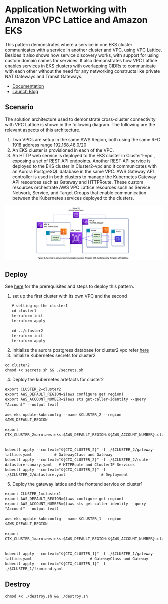 # Application Networking with Amazon VPC Lattice and Amazon EKS

This pattern demonstrates where a service in one EKS cluster communicates with a service in another cluster and VPC, using VPC Lattice. Besides it also shows how service discovery works, with support for using custom domain names for services. It also demonstrates how VPC Lattice enables services in EKS clusters with overlapping CIDRs to communicate with each other without the need for any networking constructs like private NAT Gateways and Transit Gateways.

- [Documentation](https://aws.amazon.com/vpc/lattice/)
- [Launch Blog](https://aws.amazon.com/blogs/containers/amazon-vpc-cni-now-supports-kubernetes-network-policies/)

## Scenario

The solution architecture used to demonstrate cross-cluster connectivity with VPC Lattice is shown in the following diagram. The following are the relevant aspects of this architecture.

1. Two VPCs are setup in the same AWS Region, both using the same RFC 1918 address range 192.168.48.0/20
2. An EKS cluster is provisioned in each of the VPC. 
3. An HTTP web service is deployed to the EKS cluster in Cluster1-vpc , exposing a set of REST API endpoints. Another REST API service is deployed to the EKS cluster in Cluster2-vpc and it communicates with an Aurora PostgreSQL database in the same VPC.
AWS Gateway API controller is used in both clusters to manage the Kubernetes Gateway API resources such as Gateway and HTTPRoute. These custom resources orchestrate AWS VPC Lattice resources such as Service Network, Service, and Target Groups that enable communication between the Kubernetes services deployed to the clusters.

![img.png](img/img.png)

## Deploy

See [here](https://aws-ia.github.io/terraform-aws-eks-blueprints/getting-started/#prerequisites) for the prerequisites and steps to deploy this pattern.

1. set up the first cluster with its own VPC and the second 

```shell
   # setting up the cluster1
   cd cluster1
   terraform init
   terraform apply
   
   cd ../cluster2
   terraform init
   terraform apply
```

2. Initialize the aurora postgress database for cluster2 vpc refer [here](./cluster2/postgres-setup/README.md)
3. Initialize Kubernetes secrets for cluster2

```shell
cd cluster2
chmod +x secrets.sh && ./secrets.sh
```
4. Deploy the kubernetes artefacts for cluster2 

```shell
export CLUSTER_2=cluster2
export AWS_DEFAULT_REGION=$(aws configure get region)
export AWS_ACCOUNT_NUMBER=$(aws sts get-caller-identity --query "Account" --output text)

aws eks update-kubeconfig --name $CLUSTER_2 --region $AWS_DEFAULT_REGION

export CTX_CLUSTER_2=arn:aws:eks:$AWS_DEFAULT_REGION:${AWS_ACCOUNT_NUMBER}:cluster/$CLUSTER_2


kubectl apply --context="${CTX_CLUSTER_2}" -f ./$CLUSTER_2/gateway-lattice.yaml          # GatewayClass and Gateway
kubectl apply --context="${CTX_CLUSTER_2}" -f ./$CLUSTER_2/route-datastore-canary.yaml   # HTTPRoute and ClusterIP Services
kubectl apply --context="${CTX_CLUSTER_2}" -f ./$CLUSTER_2/datastore.yaml                # Deployment
```

5. Deploy the gateway lattice and the frontend service on cluster1

```shell
export CLUSTER_1=cluster1
export AWS_DEFAULT_REGION=$(aws configure get region)
export AWS_ACCOUNT_NUMBER=$(aws sts get-caller-identity --query "Account" --output text)

aws eks update-kubeconfig --name $CLUSTER_1 --region $AWS_DEFAULT_REGION

export CTX_CLUSTER_1=arn:aws:eks:$AWS_DEFAULT_REGION:${AWS_ACCOUNT_NUMBER}:cluster/$CLUSTER_1


kubectl apply --context="${CTX_CLUSTER_1}" -f ./$CLUSTER_1/gateway-lattice.yaml                          # GatewayClass and Gateway
kubectl apply --context="${CTX_CLUSTER_1}" -f ./$CLUSTER_1/frontend.yaml 
```


## Destroy

```shell
chmod +x ./destroy.sh && ./destroy.sh
```
